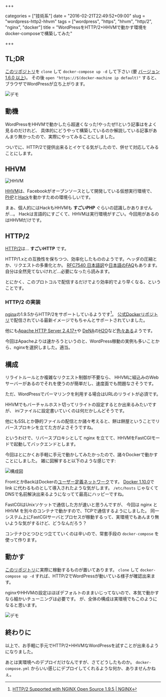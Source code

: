 +++

categories = ["技術系"]
date = "2016-02-21T22:49:52+09:00"
slug = "wordpress-http2-hhvm"
tags = ["wordpress", "https", "hhvm", "http/2", "nginx", "docker"]
title = "WordPressをHTTP/2+HHVMで動かす環境をdocker-composeで構築してみた"

+++

## TL;DR ##

[このリポジトリ](https://github.com/yewton/wordpress-nginx-http2-hhvm)を `clone` して `docker-compose up -d` して下さい
(要 [バージョン 1.6.0 以上](https://github.com/docker/compose/releases/tag/1.6.0))。
その後 `open "https://$(docker-machine ip default)"` すると、ブラウザでWordPressが立ち上がります。

![デモ](/media/2016-02-21_224951/wordpress.png)

## 動機 ##

WordPressをHHVMで動かしたら超速くなった!やったぜ!!という記事はをよく見るのだけれど、
具体的にどうやって構築しているのか解説している記事があんまり無かったので、実際にやってみることにしました。

ついでに、HTTP/2で提供出来るとイケてる気がしたので、併せて対応してみることにします。

## HHVM ##

![HHVM](/media/2016-02-21_224951/hugo.png)

[HHVM](https://hhvm.com/)は、Facebookがオープンソースとして開発している仮想実行環境で、
[PHP](https://php.net/)と[Hack](https://hacklang.org/)を動かすための環境らしいです。

まぁ、個人的にはHackもHHVMも **すごいPHP** ぐらいの認識しかありませんが…。
Hackは言語的にすごくて、HHVMは実行環境がすごい。今回用があるのはHHVMだけです。

## HTTP/2 ##

[HTTP/2](https://http2.github.io/)は… **すごいHTTP** です。

HTTP/1.xとの互換性を保ちつつ、効率化したもののようです。ヘッダの圧縮とか、リクエストの多重化とか。
[RFC7540 日本語訳](https://summerwind.jp/docs/rfc7540/)や[日本語のFAQ](https://http2.info/faq.html#who-made-http2)もあります。
自分は全然見てないけれど…必要になったら読みます。

とにかく、このプロトコルで配信するだけでより効率的でより早くなる、ということです。

### HTTP/2 の実装 ###

[nginx](https://nginx.org/en/)の1.9.5からHTTP/2をサポートしているようです[^1]。
[公式Dockerリポジトリ](https://hub.docker.com/_/nginx/)で配信されている最新イメージでもちゃんとサポートされていました。

他にも[Apache HTTP Server 2.4.17+](https://httpd.apache.org/)や
[DeNA](https://dena.com/intl/)の[H2O](https://h2o.examp1e.net/)など[色々ある](https://github.com/http2/http2-spec/wiki/Implementations)ようです。

今回はApacheよりは速かろうというのと、WordPress稼動の実例も多いことから、nginxを選択しました。適当。

[^1]: [HTTP/2 Supported with NGINX Open Source 1.9.5 | NGINX](https://www.nginx.com/blog/nginx-1-9-5/)

## 構成 ##

リライトルールとか複雑なリクエスト制御が不要なら、
HHVMに組込みのWebサーバーがあるのでそれを使うのが簡単だし、速度面でも問題なさそうです。

ただ、WordPressでパーマリンクを利用する場合はURLのリライトが必須です。

HHVMでもバーチャルホスト切ってリライトの設定するとか出来るみたいですが、
iniファイルに設定書いていくのは何だかしんどそうです。

他にもSSLとか静的ファイルの配信とか諸々考えると、餅は餅屋ということでリバースプロキシを立てた方がよさそうですね。

というわけで、リバースプロキシとして nginx を立てて、HHVMをFastCGIモードで起動してバックエンドとします。

今回はとにかくお手軽に手元で動かしてみたかったので、諸々Dockerで動かすことにしました。
雑に図解すると以下のような感じです:

![構成図](/media/2016-02-21_224951/structure.png)

FrontとかBackはDockerの[ユーザー定義ネットワーク](https://docs.docker.com/engine/userguide/networking/dockernetworks/#user-defined-networks)です。
[Docker 1.10.0](https://github.com/docker/docker/blob/master/CHANGELOG.md#1100-2016-02-04)で link に代わるものとして導入されたような気がします。
`/etc/hosts` じゃなくてDNSで名前解決出来るようになってて最高にハッピーですね。

FastCGIはUnixソケットで通信した方が速いと思うんですが、
今回は nginx と HHVM を別々のコンテナで動かすので、TCPで通信するようにしました。
同一システム上にFastCGIサーバとプロセスが稼動するって、実環境でもあんまり無いような気がするけど、どうなんだろう？

コンテナひとつひとつ立てていくのは辛いので、常套手段の `docker-compose` を使って作ります。

## 動かす ##

[このリポジトリ](https://github.com/yewton/wordpress-nginx-http2-hhvm)に実際に稼動するものが置いてあります。
`clone` して `docker-compose up -d` すれば、HTTP/2でWordPressが動いている様子が確認出来ます。

nginxやHHVMの設定はほぼデフォルトのままいじってないので、本気で動かすなら細かいチューニングは必要です。
が、全体の構成は実環境でもこのようになると思います。

![デモ](/media/2016-02-21_224951/wordpress.png)

## 終わりに ##

以上で、お手軽に手元でHTTP/2+HHVMなWordPressを試すことが出来るようになりました。

あとは実環境へのデプロイだけなんですが、さてどうしたものか。
`docker-compose.yml` からいい感じにデプロイしてくれるような何か、ありませんかねぇ。

